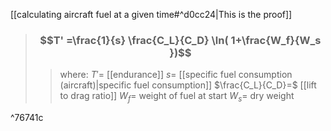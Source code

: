 [[calculating aircraft fuel at a given time#^d0cc24|This is the proof]]
> ### $$T' =\frac{1}{s} \frac{C_L}{C_D}  \ln( 1+\frac{W_f}{W_s })$$ 
>> where:
>> $T'=$ [[endurance]]
>> $s=$ [[specific fuel consumption (aircraft)|specific fuel consumption]]
>> $\frac{C_L}{C_D}=$ [[lift to drag ratio]]
>> $W_f=$ weight of fuel at start
>> $W_s=$ dry weight

^76741c
